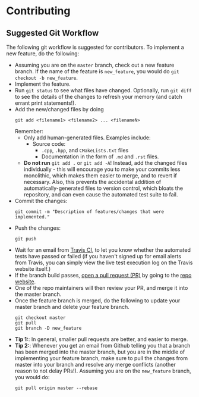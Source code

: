 Contributing
============

Suggested Git Workflow
----------------------

The following git workflow is suggested for contributors. To implement a new
feature, do the following:

- Assuming you are on the `master` branch, check out a new feature branch. If
  the name of the feature is `new_feature`, you would do `git checkout -b new_feature`.
- Implement the feature.
- Run `git status` to see what files have changed. Optionally, run `git diff` to
  see the details of the changes to refresh your memory (and catch errant print
  statements!).
- Add the new/changed files by doing 
  ```
  git add <filename1> <filename2> ... <filenameN>
  ```
  Remember:
  - Only add human-generated files. Examples include:
    - Source code: 
       - `.cpp`, `.hpp`, and `CMakeLists.txt` files
      - Documentation in the form of `.md` and `.rst` files.
  - **Do not run** `git add .` or `git add -A`! Instead, add the changed files
    individually - this will encourage you to make your commits less
    monolithic, which makes them easier to merge, and to revert if necessary.
    Also, this prevents the accidental addition of automatically-generated
    files to version control, which bloats the repository, and can even cause
    the automated test suite to fail.
- Commit the changes:
  ```
  git commit -m "Description of features/changes that were implemented."
  ```
- Push the changes:
  ```
  git push
  ```
- Wait for an email from [Travis CI](https://travis-ci.com/ml4ai/tomcat), to let
  you know whether the automated tests have passed or failed (if you haven't
  signed up for email alerts from Travis, you can simply view the live test
  execution log on the Travis website itself.) 
- If the branch build passes, 
  [open a pull request (PR)](https://help.github.com/articles/creating-a-pull-request/) 
  by going to the [repo website](https://github.com/ml4ai/tomcat).
- One of the repo maintainers will then review your PR, and merge it into the
  master branch.
- Once the feature branch is merged, do the following to update your master
  branch and delete your feature branch.
  ```
  git checkout master
  git pull
  git branch -D new_feature
  ```
- **Tip 1:**: In general, smaller pull requests are better, and easier to merge.
- **Tip 2:**: Whenever you get an email from Github telling you that a branch
    has been merged into the master branch, but you are in the middle of
    implementing your feature branch, make sure to pull the changes from master
    into your branch and resolve any merge conflicts (another reason to not
    delay PRs!). Assuming you are on the `new_feature` branch, you would do:
    ```
    git pull origin master --rebase
    ```
